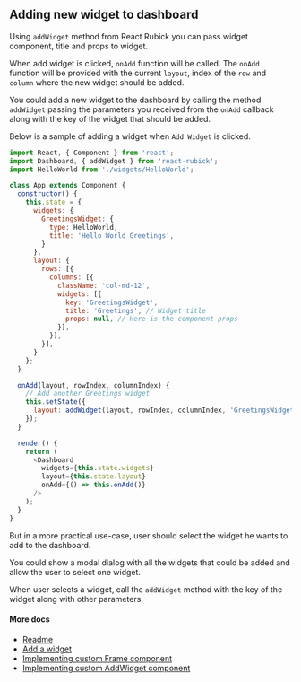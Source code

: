 ## Adding new widget to dashboard

Using `addWidget` method from React Rubick you can pass widget component, title and props to widget.

When add widget is clicked, `onAdd` function will be called. The `onAdd` function will be provided with the current `layout`, index of the `row` and `column` where the new widget should be added.

You could add a new widget to the dashboard by calling the method `addWidget` passing the parameters you received from the `onAdd` callback along with the key of the widget that should be added.

Below is a sample of adding a widget when `Add Widget` is clicked.

```javascript
import React, { Component } from 'react';
import Dashboard, { addWidget } from 'react-rubick';
import HelloWorld from './widgets/HelloWorld';

class App extends Component {
  constructor() {
    this.state = {      
      widgets: {
        GreetingsWidget: {
          type: HelloWorld,
          title: 'Hello World Greetings',
        }
      },
      layout: {
        rows: [{
          columns: [{
            className: 'col-md-12',
            widgets: [{
              key: 'GreetingsWidget',
              title: 'Greetings', // Widget title
              props: null, // Here is the component props
            }],
          }],
        }],
      }
    };
  }

  onAdd(layout, rowIndex, columnIndex) {
    // Add another Greetings widget
    this.setState({
      layout: addWidget(layout, rowIndex, columnIndex, 'GreetingsWidget', 'Hello', null),
    });
  }

  render() {
    return (
      <Dashboard
        widgets={this.state.widgets}
        layout={this.state.layout}
        onAdd={() => this.onAdd()}
      />
    );
  }
}
```

But in a more practical use-case, user should select the widget he wants to add to the dashboard.

You could show a modal dialog with all the widgets that could be added and allow the user to select one widget.

When user selects a widget, call the `addWidget` method with the key of the widget along with other parameters.

#### More docs
- [Readme](../README.md)
- [Add a widget](./AddWidget.md)
- [Implementing custom Frame component](./ImplementingACustomFrame.md)
- [Implementing custom AddWidget component](./ImplementingCustomAddWidgetButton.md)

